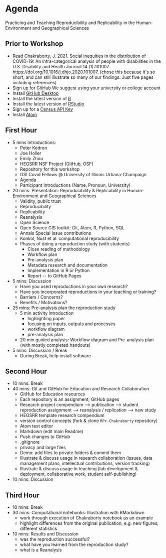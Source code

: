 # Agenda

Practicing and Teaching Reproducibility and Replicability in the Human-Environment and Geographical Sciences

## Prior to Workshop

- Read Chakraborty, J. 2021. Social inequities in the distribution of COVID-19: An intra-categorical analysis of people with disabilities in the U.S. Disability and Health Journal 14 (1):101007. https://doi.org/10.1016/j.dhjo.2020.101007. (chose this because it's so short, and can still illustrate so many of our findings. Just five pages including references)
- Sign up for [GitHub](https://github.com/) We suggest using your university or college account
- Install [GitHub Desktop](https://desktop.github.com/)
- Install the latest version of [R](https://cran.rstudio.com/)
- Install the latest version of [RStudio](https://www.rstudio.com/products/rstudio/download/#download)
- Sign up for a [Census API Key](https://api.census.gov/data/key_signup.html)
- Install [Atom](https://atom.io/)

## First Hour

- 5 mins Introductions:
  - Peter Kedron
  - Joe Holler
  - Emily Zhou
  - HEGSRR NSF Project (GitHub, OSF)
  - Repository for this workshop
  - GSI Covid Fellows @ University of Illinois Urbana-Champaign
  - Agenda
  - Participant Introductions (Name, Pronoun, University)
- 20 mins: Presentation: Reproducibility & Replicability in Human-Environment and Geographical Sciences
  - Validity, public trust
  - Reproducibility
  - Replicability
  - Reanalysis
  - Open Science
  - Open Source GIS toolkit: Git, Atom, R, Python, SQL  
  - Annals Special Issue contributions
  - Konkol, Nust et al. computational reproducibility
  - Phases of doing a reproduction study (with students)
    - Close reading of methodology
    - Workflow plan
    - Pre-analysis plan
    - Metadata research and documentation
    - Implementation in R or Python
    - Report -- to GitHub Pages
- 5 mins: Discussion
  - Have you used reproductions in your own research?
  - Have you incorporated reproductions in your teaching or training?
  - Barriers / Concerns?
  - Benefits / Motivations?
- 25 mins: Pre-analysis plan the reproduction study
  - 5 min activity introduction
    - highlighting paper
    - focusing on inputs, outputs and processes
    - workflow diagram
    - pre-analysis plan
  - 20 min guided analysis: Workflow diagram and Pre-analysis plan (with mostly completed handouts)
- 5 mins: Discussion / Break
  - During Break, help install software

## Second Hour

- 10 mins: Break
- 40 mins: Git and GitHub for Education and Research Collaboration
  - GitHub for Education resources
  - Each repository is an assignment; GitHub pages
  - Research project compendium --> publication --> student reproduction assignment --> reanalysis / replication --> new study
  - HEGSRR template research compendium
  - version control concepts (fork & clone `RPr-Chakraborty` repository)
  - Atom text editor
  - Markdown (edit main Readme)
  - Push changes to GitHub
  - .gitignore
  - privacy and large files
  - Demo: add files to private folders & commit them
  - Illustrate & discuss usage in research collaboration (issues, data management plans, intellectual contributions, version tracking)
  - Illustrate & discuss usage in teaching (lab development & deployment, collaborative work, student self-publishing)
- 10 mins: Discussion

## Third Hour

- 10 mins: Break
- 30 mins: Computational notebooks: Illustration with RMarkdown
  - work through execution of Chakraborty notebook as an example
  - highlight differences from the original publication, e.g. new figures, different statistics
- 10 mins: Results and Discussion
  - was the reproduction successful?
  - what have you learned from the reproduction study?
  - what is a Reanalysis
